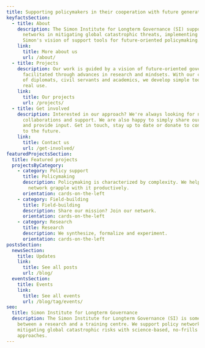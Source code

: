 ```yaml
---
title: Supporting policymakers in their cooperation with future generations.
keyfactsSection:
  - title: About
    description: The Simon Institute for Longterm Governance (SI) supports policy
      networks in mitigating global catastrophic threats, implementing Herbert
      Simon's vision of support tools for future-oriented policymaking.
    link:
      title: More about us
      url: /about/
  - title: Projects
    description: Our work is guided by a vision of future-oriented governance,
      facilitated through advances in research and mindsets. With our community
      of diplomats, civil servants and academics, we develop simple tools for
      real use.
    link:
      title: Our projects
      url: /projects/
  - title: Get involved
    description: Interested in our approach? We're always looking for new ideas,
      collaborations and support. We are also happy to simply share our insights
      and provide input. Get in touch, stay up to date or donate to contribute
      to the future.
    link:
      title: Contact us
      url: /get-involved/
featuredProjectsSection:
  title: Featured projects
  projectsByCategory:
    - category: Policy support
      title: Policymaking
      description: Policymaking is characterized by complexity. We help you and your
        network grapple with it productively.
      orientation: cards-on-the-left
    - category: Field-building
      title: Field-building
      description: Share our mission? Join our network.
      orientation: cards-on-the-left
    - category: Research
      title: Research
      description: We synthesize, formalize and experiment.
      orientation: cards-on-the-left
postsSection:
  newsSection:
    title: Updates
    link:
      title: See all posts
      url: /blog/
  eventsSection:
    title: Events
    link:
      title: See all events
      url: /blog/tag/events/
seo:
  title: Simon Institute for Longterm Governance
  description: The Simon Institute for Longterm Governance (SI) is somewhere
    between a research and a training centre. We support policy networks in
    mitigating global catastrophic risks with science-based, no-frills
    approaches.
---
```

